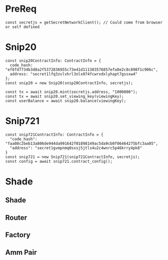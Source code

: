 # PreReq
	const secretjs = getSecretNetworkClient(); // Could come from browser or self defined
# Snip20
```
const snip20ContractInfo: ContractInfo = {
  code_hash: "ef8fd7734b3d8a2f5372836955c73e41d111303576857efa8e2c8c898f1c906c",
  address: "secret1lfq3zvlvhrl3nlx074fcwrxdxlyhapt7gssxw4"
};
const snip20 = new Snip20(snip20ContractInfo, secretjs);

const tx = await snip20.mint(secretjs.address, "1000000");
const tx = await snip20.set_viewing_key(viewingKey);
const userBalance = await snip20.balance(viewingKey);
```
# Snip721
```
const snip721ContractInfo: ContractInfo = {
  "code_hash": "faa08c2beb13a806de944da991642f01898149ac5da9cb0f06464275bfc3aa05",
  "address": "secret1gvmpnmq0sxsj5jtls4u2c4wnrc5p46krry4pk8"
}
const snip721 = new Snip721(snip721ContractInfo, secretjs);
const config = await snip721.contract_config();
```
# Shade
## Shade
## Router
## Factory
## Amm Pair
